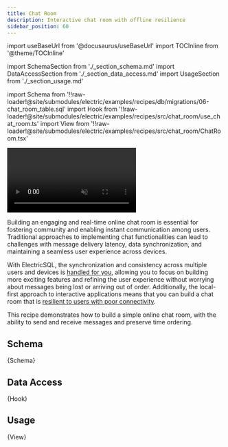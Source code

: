 ```yaml
---
title: Chat Room
description: Interactive chat room with offline resilience
sidebar_position: 60
---
```


import useBaseUrl from '@docusaurus/useBaseUrl'
import TOCInline from '@theme/TOCInline'

import SchemaSection from './_section_schema.md'
import DataAccessSection from './_section_data_access.md'
import UsageSection from './_section_usage.md'

import Schema from '!!raw-loader!@site/submodules/electric/examples/recipes/db/migrations/06-chat_room_table.sql'
import Hook from '!!raw-loader!@site/submodules/electric/examples/recipes/src/chat_room/use_chat_room.ts'
import View from '!!raw-loader!@site/submodules/electric/examples/recipes/src/chat_room/ChatRoom.tsx'


<video className="w-full mx-auto mb-3" autoPlay={true} loop muted playsInline>
  <source src={useBaseUrl('/videos/recipes/chat-room.mp4')} />
</video>

Building an engaging and real-time online chat room is essential for fostering community and enabling instant communication among users. Traditional approaches to implementing chat functionalities can lead to challenges with message delivery latency, data synchronization, and maintaining a seamless user experience across devices.

With ElectricSQL, the synchronization and consistency across multiple users and devices is [handled for you](../intro/multi-user), allowing you to focus on building more exciting features and refining the user experience without worrying about messages being lost or arriving out of order. Additionally, the local-first approach to interactive applications means that you can build a chat room that is [resilient to users with poor connectivity](../intro/offline).

This recipe demonstrates how to build a simple online chat room, with the ability to send and receive messages and preserve time ordering.

<TOCInline toc={toc} />

## Schema
<SchemaSection />

<CodeBlock language="sql">
  {Schema}
</CodeBlock>

## Data Access
<DataAccessSection />

<CodeBlock language="ts">
  {Hook}
</CodeBlock>

## Usage
<UsageSection />

<CodeBlock language="tsx">
  {View}
</CodeBlock>
